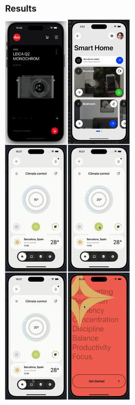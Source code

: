# Results

<img src="./day1.png" width="200" alt="Day 1" />
<img src="./day2.gif" width="200" alt="Day 2" />
<img src="./day3_1.gif" width="200" alt="Day 3 part 1" />
<img src="./day3_2.gif" width="200" alt="Day 3 part 2" />
<img src="./day3_3.gif" width="200" alt="Day 3 part 3" />
<img src="./day4.gif" width="200" alt="Day 4" />